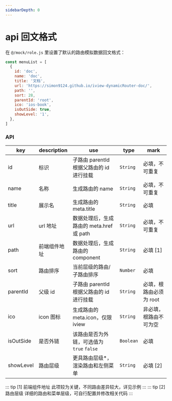 ```yaml
---
sidebarDepth: 0
---
```


# api 回文格式

在 `@/mock/role.js` 里设置了默认的路由模拟数据回文格式：

```javascript
const menuList = [
  {
    id: 'doc',
    name: 'doc',
    title: '文档',
    url: 'https://simon9124.github.io/iview-dynamicRouter-doc/',
    path: '',
    sort: 28,
    parentId: 'root',
    ico: 'ios-book',
    isOutSide: true,
    showLevel: '1',
  },
]
```

### API

| key       | description  | use                                       | type      | mark                    |
| --------- | ------------ | ----------------------------------------- | --------- | ----------------------- |
| id        | 标识         | 子路由 parentId 根据父路由的 id 进行挂载  | `String`  | 必填，不可重复          |
| name      | 名称         | 生成路由的 name                           | `String`  | 必填，不可重复          |
| title     | 展示名       | 生成路由的 meta.title                     | `String`  | 必填                    |
| url       | url 地址     | 数据处理后，生成路由的 meta.href 或 path  | `String`  | 必填，不可重复          |
| path      | 前端组件地址 | 数据处理后，生成路由的 component          | `String`  | 必填 [1]                |
| sort      | 路由排序     | 当前层级的路由/子路由排序                 | `Number`  | 必填                    |
| parentId  | 父级 id      | 子路由 parentId 根据父路由的 id 进行挂载  | `String`  | 必填，根路由必须为 root |
| ico       | icon 图标    | 生成路由的 meta.icon，仅限 iview          | `String`  | 非必填，根路由不可为空  |
| isOutSide | 是否外链     | 该路由是否为外链，可选值为 `true` `false` | `Boolean` | 必填                    |
| showLevel | 路由层级     | 更具路由层级\*，渲染路由和左侧菜单        | `String`  | 必填 [2]                |

::: tip [1] 前端组件地址
此项较为关键，不同路由差异较大，详见<a :href="$withBase('/document/router/example')">示例</a>
:::
::: tip [2] 路由层级
<a :href="$withBase('/document/router')">详细的路由和菜单层级</a>，可自行配置并修改相关代码
:::
